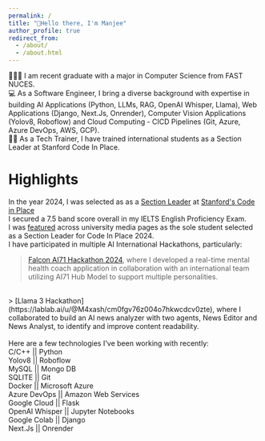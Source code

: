 ```yaml
---
permalink: /
title: "👋Hello there, I'm Manjee"
author_profile: true
redirect_from: 
  - /about/
  - /about.html
---
```


👩🏻‍💻 I am recent graduate with a major in Computer Science from FAST NUCES.
<br>
💻 As a Software Engineer, I bring a diverse background with expertise in building AI Applications (Python, LLMs, RAG, OpenAI Whisper, Llama), Web Applications (Django, Next.Js, Onrender), Computer Vision Applications (Yolov8, Roboflow) and Cloud Computing - CICD Pipelines (Git, Azure, Azure DevOps, AWS, GCP).
<br>
👩‍🏫 As a Tech Trainer, I have trained international students as a Section Leader at Stanford Code In Place.

# Highlights
In the year 2024, I was selected as as a [Section Leader](https://digitalcredential.stanford.edu/check/FD5D425C196C656CC24C6D5991A113B553F4D0063B561E9963744C6D70AED9C4Y2cxK2hNdkpVYkVLZ3BGMkJMYXM0UlYwdGdxSm4vbnh3ZmZnOEp5QWxUbHlwWGMv) at [Stanford's Code in Place](https://codeinplace.stanford.edu/) 
<br>
I secured a 7.5 band score overall in my IELTS English Proficiency Exam.
<br>
I was [featured](https://www.linkedin.com/posts/fast-nuces-karachi_fastnuces-congratulations-stanforduniversity-activity-7204077987279839232-In4T) across university media pages as the sole student selected as a Section Leader for Code In Place 2024.
<br>
I have participated in multiple AI International Hackathons, particularly:
 > [Falcon AI71 Hackathon 2024](https://lablab.ai/u/@M4xash/cm0gxv92s00ac8ztm2gwf0z0a), where I developed a real-time mental health coach application in collaboration with      an international team utilizing AI71 Hub Model to support multiple personalities.
<br>
 > [Llama 3 Hackathon](https://lablab.ai/u/@M4xash/cm0fgv76z004o7hkwcdcv0zte), where I collaborated to build an AI news analyzer with two agents, News Editor and News           Analyst, to identify and improve content readability.
<br>
<br>
Here are a few technologies I've been working with recently:
<br>
C/C++  || Python
<br>
Yolov8  || Roboflow
<br>
MySQL  || Mongo DB
<br>
SQLITE  || Git
<br>
Docker  || Microsoft Azure
<br>
Azure DevOps  || Amazon Web Services
<br>
Google Cloud  || Flask
<br>
OpenAI Whisper  || Jupyter Notebooks
<br>
Google Colab  || Django
<br>
Next.Js  || Onrender



